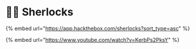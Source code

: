 # 🕵️‍♂️ Sherlocks

{% embed url="https://app.hackthebox.com/sherlocks?sort_type=asc" %}

{% embed url="https://www.youtube.com/watch?v=KerbPs2PksY" %}
